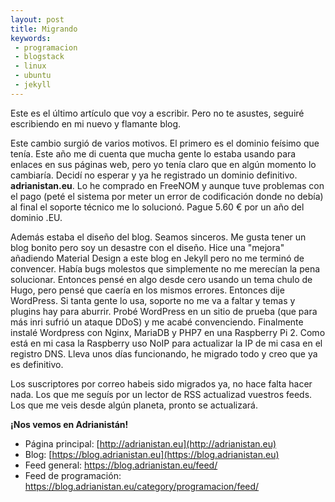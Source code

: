 ```yaml
---
layout: post
title: Migrando
keywords:
 - programacion
 - blogstack
 - linux
 - ubuntu
 - jekyll
---
```


Este es el último artículo que voy a escribir. Pero no te asustes, seguiré escribiendo en mi nuevo y flamante blog. 

Este cambio surgió de varios motivos. El primero es el dominio feísimo que tenía. Este año me di cuenta que mucha gente lo estaba usando para enlaces en sus páginas web, pero yo tenía claro que en algún momento lo cambiaría. Decidí no esperar y ya he registrado un dominio definitivo. __adrianistan.eu__. Lo he comprado en FreeNOM y aunque tuve problemas con el pago (peté el sistema por meter un error de codificación donde no debía) al final el soporte técnico me lo solucionó. Pague 5.60 € por un año del dominio .EU.

Además estaba el diseño del blog. Seamos sinceros. Me gusta tener un blog bonito pero soy un desastre con el diseño. Hice una "mejora" añadiendo Material Design a este blog en Jekyll pero no me terminó de convencer. Había bugs molestos que simplemente no me merecían la pena solucionar. Entonces pensé en algo desde cero usando un tema chulo de Hugo, pero pensé que caería en los mismos errores. Entonces dije WordPress. Si tanta gente lo usa, soporte no me va a faltar y temas y plugins hay para aburrir. Probé WordPress en un sitio de prueba (que para más inri sufrió un ataque DDoS) y me acabé convenciendo. Finalmente instalé Wordpress con Nginx, MariaDB y PHP7 en una Raspberry Pi 2. Como está en mi casa la Raspberry uso NoIP para actualizar la IP de mi casa en el registro DNS. Lleva unos días funcionando, he migrado todo y creo que ya es definitivo.

Los suscriptores por correo habeis sido migrados ya, no hace falta hacer nada. Los que me seguís por un lector de RSS actualizad vuestros feeds. Los que me veis desde algún planeta, pronto se actualizará.

__¡Nos vemos en Adrianistán!__

* Página principal: [http://adrianistan.eu](http://adrianistan.eu)
* Blog: [https://blog.adrianistan.eu](https://blog.adrianistan.eu)
* Feed general: https://blog.adrianistan.eu/feed/
* Feed de programación: https://blog.adrianistan.eu/category/programacion/feed/
